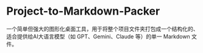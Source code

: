 # Project-to-Markdown-Packer
一个简单但强大的图形化桌面工具，用于将整个项目文件夹打包成一个结构化的、适合提供给AI大语言模型（如 GPT、Gemini、Claude 等）的单一 Markdown 文件。
